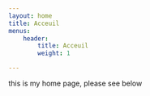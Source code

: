```yaml
---
layout: home
title: Acceuil
menus: 
    header:
        title: Acceuil
        weight: 1

---
```

this is my home page, please see below